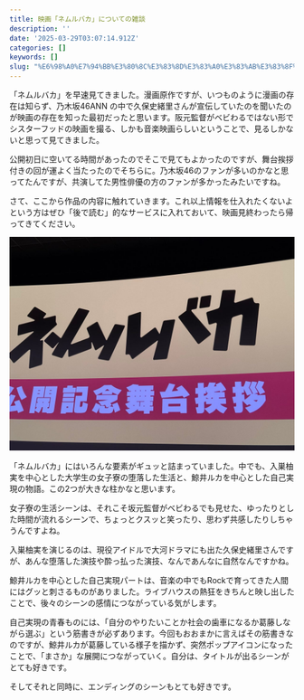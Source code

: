 ```yaml
---
title: 映画「ネムルバカ」についての雑談
description: ''
date: '2025-03-29T03:07:14.912Z'
categories: []
keywords: []
slug: "%E6%98%A0%E7%94%BB%E3%80%8C%E3%83%8D%E3%83%A0%E3%83%AB%E3%83%8F%E3%82%99%E3%82%AB%E3%80%8D%E3%81%AB%E3%81%A4%E3%81%84%E3%81%A6%E3%81%AE%E9%9B%91%E8..."
---
```

「ネムルバカ」を早速見てきました。漫画原作ですが、いつものように漫画の存在は知らず、乃木坂46ANN の中で久保史緒里さんが宣伝していたのを聞いたのが映画の存在を知った最初だったと思います。阪元監督がベビわるではない形でシスターフッドの映画を撮る、しかも音楽映画らしいということで、見るしかないと思って見てきました。

公開初日に空いてる時間があったのでそこで見てもよかったのですが、舞台挨拶付きの回が運よく当たったのでそちらに。乃木坂46のファンが多いのかなと思ってたんですが、共演してた男性俳優の方のファンが多かったみたいですね。

さて、ここから作品の内容に触れていきます。これ以上情報を仕入れたくないよという方はぜひ「後で読む」的なサービスに入れておいて、映画見終わったら帰ってきてください。

![](1__H__0yDpSqsBG38nMHOPoZbw.jpeg)

「ネムルバカ」にはいろんな要素がギュッと詰まっていました。中でも、入巣柚実を中心とした大学生の女子寮の堕落した生活と、鯨井ルカを中心とした自己実現の物語。この2つが大きな柱かなと思います。

女子寮の生活シーンは、それこそ坂元監督がベビわるでも見せた、ゆったりとした時間が流れるシーンで、ちょっとクスッと笑ったり、思わず共感したりしちゃうんですよね。

入巣柚実を演じるのは、現役アイドルで大河ドラマにも出た久保史緒里さんですが、あんな堕落した演技や酔っ払った演技、なんであんなに自然なんですかね。

鯨井ルカを中心とした自己実現パートは、音楽の中でもRockで育ってきた人間にはグッと刺さるものがありました。ライブハウスの熱狂をきちんと映し出したことで、後々のシーンの感情につながっている気がします。

自己実現の青春ものには、「自分のやりたいことか社会の歯車になるか葛藤しながら選ぶ」という筋書きが必ずあります。今回もおおまかに言えばその筋書きなのですが、鯨井ルカが葛藤している様子を描かず、突然ポップアイコンになったことで、「まさか」な展開につながっていく。自分は、タイトルが出るシーンがとても好きです。

そしてそれと同時に、エンディングのシーンもとても好きです。